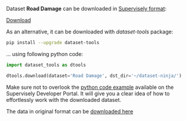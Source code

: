 Dataset **Road Damage** can be downloaded in [Supervisely format](https://developer.supervisely.com/api-references/supervisely-annotation-json-format):

 [Download](https://assets.supervisely.com/supervisely-supervisely-assets-public/teams_storage/h/P/lJ/iJaJ9hStDVbu4KlEUBsrBzPsVcuvbLRrBy4GGuowK4OjMmsXn6aCkMJ5SjxRWJ0ViF2KuTgczZK2mbNEf4Q98pUTeVxOCG7ETTRMN2bJjbY7iAjHXtuo2DNoqwL4.tar)

As an alternative, it can be downloaded with *dataset-tools* package:
``` bash
pip install --upgrade dataset-tools
```

... using following python code:
``` python
import dataset_tools as dtools

dtools.download(dataset='Road Damage', dst_dir='~/dataset-ninja/')
```
Make sure not to overlook the [python code example](https://developer.supervisely.com/getting-started/python-sdk-tutorials/iterate-over-a-local-project) available on the Supervisely Developer Portal. It will give you a clear idea of how to effortlessly work with the downloaded dataset.

The data in original format can be [downloaded here](https://www.kaggle.com/datasets/alvarobasily/road-damage/download?datasetVersionNumber=1)